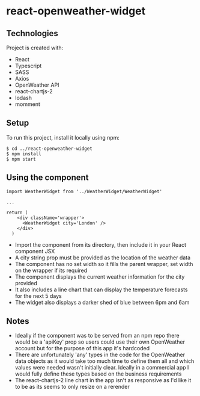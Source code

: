 # react-openweather-widget

## Technologies

Project is created with:

- React
- Typescript
- SASS
- Axios
- OpenWeather API
- react-chartjs-2
- lodash
- momment

## Setup

To run this project, install it locally using npm:

```
$ cd ../react-openweather-widget
$ npm install
$ npm start

```

## Using the component

```
import WeatherWidget from '../WeatherWidget/WeatherWidget'

...

return (
    <div className='wrapper'>
      <WeatherWidget city='London' />
    </div>
  )

```
- Import the component from its directory, then include it in your React component JSX
- A city string prop must be provided as the location of the weather data
- The component has no set width so it fills the parent wrapper, set width on the wrapper if its required
- The component displays the current weather information for the city provided
- It also includes a line chart that can display the temperature forecasts for the next 5 days
- The widget also displays a darker shed of blue between 6pm and 6am

## Notes
- Ideally if the component was to be served from an npm repo there would be a 'apiKey' prop so users could use their own OpenWeather account but for the purpose of this app it's hardcoded
- There are unfortunately 'any' types in the code for the OpenWeather data objects as it would take too much time to define them all and which values were needed wasn't initially clear. Ideally in a commercial app I would fully define these types based on the business requirements
- The react-chartjs-2 line chart in the app isn't as responsive as I'd like it to be as its seems to only resize on a rerender
